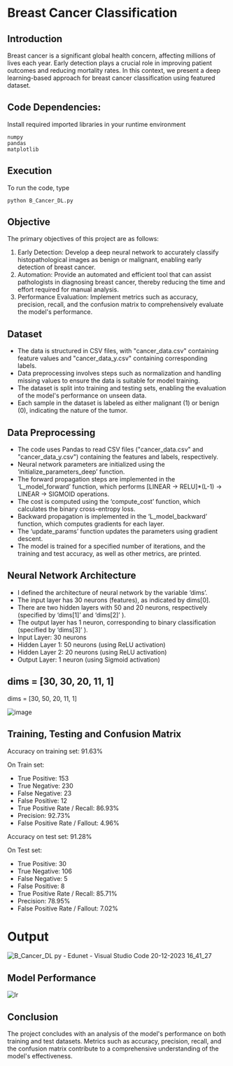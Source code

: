 # Breast Cancer Classification

## Introduction
Breast cancer is a significant global health concern, affecting millions of lives each year. Early detection plays a crucial role in improving patient outcomes and reducing mortality rates. In this context, we present a deep learning-based approach for breast cancer classification using featured dataset.

## Code Dependencies:
Install required imported libraries in your runtime environment
```
numpy
pandas
matplotlib
```

## Execution
To run the code, type
```
python B_Cancer_DL.py
```
## Objective
The primary objectives of this project are as follows:
1) Early Detection: Develop a deep neural network to accurately classify histopathological images as benign or malignant, enabling early detection of breast cancer.
2) Automation: Provide an automated and efficient tool that can assist pathologists in diagnosing breast cancer, thereby reducing the time and effort required for manual analysis.
3) Performance Evaluation: Implement metrics such as accuracy, precision, recall, and the confusion matrix to comprehensively evaluate the model's performance.

## Dataset
- The data is structured in CSV files, with "cancer_data.csv" containing feature values and "cancer_data_y.csv" containing corresponding labels.
- Data preprocessing involves steps such as normalization and handling missing values to ensure the data is suitable for model training.
- The dataset is split into training and testing sets, enabling the evaluation of the model's performance on unseen data.
- Each sample in the dataset is labeled as either malignant (1) or benign (0), indicating the nature of the tumor.

## Data Preprocessing
- The code uses Pandas to read CSV files ("cancer_data.csv" and "cancer_data_y.csv") containing the features and labels, respectively.
- Neural network parameters are initialized using the ‘initialize_parameters_deep’ function.
- The forward propagation steps are implemented in the ‘L_model_forward’ function, which performs [LINEAR -> RELU]*(L-1) -> LINEAR -> SIGMOID operations.
- The cost is computed using the ‘compute_cost’ function, which calculates the binary cross-entropy loss.
- Backward propagation is implemented in the ‘L_model_backward’ function, which computes gradients for each layer.
- The ‘update_params’ function updates the parameters using gradient descent.
- The model is trained for a specified number of iterations, and the training and test accuracy, as well as other metrics, are printed.

## Neural Network Architecture
- I defined the architecture of neural network by the variable ‘dims’.
- The input layer has 30 neurons (features), as indicated by dims[0].
- There are two hidden layers with 50 and 20 neurons, respectively (specified by ‘dims[1]’ and ‘dims[2]’ ).
- The output layer has 1 neuron, corresponding to binary classification (specified by ‘dims[3]’ ).
- Input Layer: 30 neurons
- Hidden Layer 1: 50 neurons (using ReLU activation)
- Hidden Layer 2: 20 neurons (using ReLU activation)
- Output Layer: 1 neuron (using Sigmoid activation)

## dims = [30, 30, 20, 11, 1]
dims = [30, 50, 20, 11, 1]

![image](https://github.com/harika136/edunetproject/assets/104025509/15702502-088a-4364-95dd-8f584ce62ff8)

## Training, Testing and Confusion Matrix
Accuracy on training set: 91.63%

On Train set:
- True Positive:   153
- True Negative:   230
- False Negative:   23
- False Positive:   12
- True Positive Rate / Recall: 86.93%
- Precision: 92.73%
- False Positive Rate / Fallout: 4.96%

Accuracy on test set: 91.28%

On Test set:
- True Positive:   30
- True Negative:   106
- False Negative:   5
- False Positive:   8
- True Positive Rate / Recall: 85.71%
- Precision: 78.95%
- False Positive Rate / Fallout: 7.02%

# Output

![B_Cancer_DL py - Edunet - Visual Studio Code 20-12-2023 16_41_27](https://github.com/harika136/edunetproject/assets/104025509/c2a6be59-2220-4333-a555-b85d476ca30f)

## Model Performance

![lr](https://github.com/harika136/edunetproject/assets/104025509/b86298ff-4371-424b-b63b-c5942e9050e0)

## Conclusion
The project concludes with an analysis of the model's performance on both training and test datasets. Metrics such as accuracy, precision, recall, and the confusion matrix contribute to a comprehensive understanding of the model's effectiveness.
